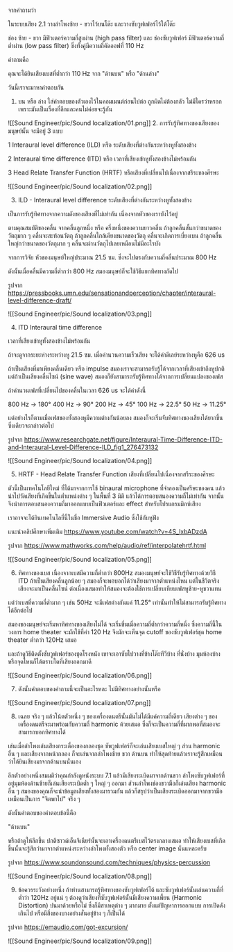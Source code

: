 จากคำถามว่า

ในระบบเสียง 2.1 วางลำโพงซ้าย - ขวาไว้บนโต๊ะ และวางซับวูฟเฟอร์ไว้ใต้โต๊ะ

ช่อง ซ้าย - ขวา มีฟิวเตอร์ความถี่สูงผ่าน (high pass filter) และ
ช่องซับวูฟเฟอร์ มีฟิวเตอร์ความถี่ต่ำผ่าน (low pass filter) 
ซึ่งทั้งคู่มีความถี่คัดออฟที่ 110 Hz

คำถามคือ

คุณจะได้ยินเสียงเบสที่ต่ำกว่า 110 Hz จาก "ด้านบน" หรือ "ด้านล่าง"

วันนี้เราจะมาหาคำตอบกัน

1. บน หรือ ล่าง ใส่คำตอบของตัวเองไว้ในคอมเมนต์ก่อนไปต่อ
ถูกผิดไม่ต้องกลัว ไม่มีใครว่าหรอก เพราะมันเป็นเรื่องที่ลึกและคนไม่ค่อยจะรู้กัน

![[Sound Engineer/pic/Sound localization/01.png]]
2. การรับรู้ทิศทางของเสียงของมนุษย์นั้น จะมีอยู่ 3 แบบ

1 Interaural level difference (ILD) หรือ ระดับเสียงที่ต่างกันระหว่างหูทั้งสองข้าง

2 Interaural time difference (ITD) หรือ เวลาที่เสียงเข้าหูทั้งสองข้างไม่พร้อมกัน

3 Head Relate Transfer Function (HRTF) หรือเสียงที่เปลี่ยนไปเนื่องจากสรีระของศีรษะ


![[Sound Engineer/pic/Sound localization/02.png]]


3. ILD - Interaural level difference
ระดับเสียงที่ต่างกันระหว่างหูทั้งสองข้าง

เป็นการรับรู้ทิศทางจากความดังของเสียงที่ไม่เท่ากัน เนื่องจากหัวของเราบังไว้อยู่

ตามคุณสมบัติของคลื่น จากคลื่นลูกหนึ่ง หรือ ครึ่งหนึ่งของความยาวคลื่น
ถ้าลูกคลื่นสั้นกว่าขนาดของวัตถุมาก ๆ คลื่นจะสะท้อนวัตถุ
ถ้าลูกคลื่นใกล้เคียงขนาดของวัตถุ คลื่นจะเกิดการเบี่ยงเบน
ถ้าลูกคลื่นใหญ่กว่าขนาดของวัตถุมาก ๆ คลื่นจะผ่านวัตถุไปเลยเหมือนไม่มีอะไรบัง

จากการวิจัย หัวของมนุษย์ใหญ่ประมาณ 21.5 ซม.
ซึ่งจะไปตรงกับความถี่คลื่นประมาณ 800 Hz

ดังนั้นเมื่อคลื่นมีความถี่ต่ำกว่า 800 Hz สมองมนุษย์ก็จะใช้วิธีแยกทิศทางถัดไป

รูปจาก https://pressbooks.umn.edu/sensationandperception/chapter/interaural-level-difference-draft/


![[Sound Engineer/pic/Sound localization/03.png]]


4. ITD Interaural time difference

เวลาที่เสียงเข้าหูทั้งสองข้างไม่พร้อมกัน

ถ้าจะดูจากระยะห่างระหว่างหู 21.5 ซม. เมื่อคำนวนความเร็วเสียง จะได้ค่าดีเลย์ระหว่างหูคือ 626 us

ถ้าเป็นเสียงที่มาเพียงคลื่นเดียว หรือ impulse สมองเราจะสามารถรับรู้ได้จากเวลาที่เสียงเข้าถึงหูปกติ แต่ถ้าเป็นเสียงคลื่นไซน์ (sine wave) สมองก็ยังสามารถรับรู้ทิศทางได้จากการเปลี่ยนแปลงของเฟส

ถ้าคำนวนเฟสที่เปลี่ยนไปของคลื่นในเวลา 626 us จะได้ค่าดังนี้

800 Hz -> 180°
400 Hz -> 90°
200 Hz -> 45°
100 Hz -> 22.5°
50 Hz -> 11.25°

แต่อย่างไรก็ตามเมื่อเฟสของทั้งสองหูมีความต่างกันน้อยลง สมองก็จะเริ่มจับทิศทางของเสียงได้ยากขึ้น ซึ่งเดียวจะกล่าวต่อไป

รูปจาก
https://www.researchgate.net/figure/Interaural-Time-Difference-ITD-and-Interaural-Level-Difference-ILD_fig1_276473132

![[Sound Engineer/pic/Sound localization/04.png]]

5. HRTF - Head Relate Transfer Function 
เสียงที่เปลี่ยนไปเนื่องจากสรีระของศีรษะ

ตัวนี้เป็นเทคโนโลยีใหม่ ที่ได้มาจากการใช้ binaural microphone ที่จำลองเป็นศรีษะของคน แล้วนำไปวัดเสียงที่เกิดขึ้นในต่ำแหน่งต่าง ๆ ในพื้นที่ 3 มิติ แล้วได้การตอบสนองความถี่ไม่เท่ากัน
จากนั้นจึงนำการตอบสนองความถี่มาออกแบบเป็นฟิวเตอร์และ effect สำหรับโปรแกรมมิกซ์เสียง

เราอาจจะได้ยินเทคโนโลยี่นี้ในชื่อ Immersive Audio ซึ่งใช้กับหูฟัง

แนะนำคลิปศึกษาเพิ่มเติม
https://www.youtube.com/watch?v=4S_lxbADzdA

รูปจาก 
https://www.mathworks.com/help/audio/ref/interpolatehrtf.html

![[Sound Engineer/pic/Sound localization/05.png]]

6. ทิศทางของเบส
เนื่องจากเบสมีความถี่ต่ำกว่า 800Hz สมองมนุษย์จะใช้วิธีรับรู้ทิศทางด้วยวิธี ITD 
ถ้าเป็นเสียงคลื่นลูกน้อย ๆ สมองก็จะพอบอกได้ว่าเสียงมาจากต่ำแหน่งไหน แต่ในชีวิตจริงเสียงจะมาเป็นคลื่นไซน์ ต่อเนื่องเสมอทำให้สมองจะต้องใช้การเปลี่ยบเทียบเฟสหูซ้าย-หูขวาแทน

แต่ว่าเบสที่ความถี่ต่ำมาก ๆ เช่น 50Hz จะมีเฟสต่างกันแค่ 11.25° เท่านั้นทำให้ไม่สามารถรับรู้ทิศทางได้อีกต่อไป

สมองของมนุษย์จะเริ่มหาทิศทางของเสียงไม่ได้ จะเริ่มขึ่นเมื่อความถี่ต่ำกว่าความถี่หนึ่ง
ซึ่งความถี่นี้ในวงการ home theater จะมักใช้ที่ค่า 120 Hz จึงมักจะเห็นจุด cutoff ของซับวูฟเฟอร์ชุด home theater ต่ำกว่า 120Hz เสมอ

และถ้าดูวิธีติดตั้งซับวูฟเฟอร์ของชุดโรงหนัง เขาจะเอาซับไปวางที่ข้างโต๊ะทีวีบ้าง ที่นั่งบ้าง มุมห้องบ้าง หรือจุดไหนก็ได้ตราบใดที่เสียงออกมาดี

![[Sound Engineer/pic/Sound localization/06.png]]


7. ดังนั้นคำตอบของคำถามนี้จะเป็นอะไรหละ ไม่มีทิศทางอย่างนั้นหรือ

![[Sound Engineer/pic/Sound localization/07.png]]

8. เฉลย
จริง ๆ แล้วโน้ตตัวหนึ่ง ๆ ของเครื่องดนตรีนั้นมันไม่ได้มีแค่ความถี่เดียว
เสียงต่าง ๆ ของเครื่องดนตรีจะมาพร้อมกับความถี่ harmonic ด้วยเสมอ ซึ่งก็จะเป็นความถี่ที่มากพอที่สมองจะสามารถบอกทิศทางได้ 

เช่นเมื่อลำโพงเล่นเสียงกระเดื่องของกลองชุด ซัพวูฟเฟอร์ก็จะเล่นเสียงเบสใหญ่ ๆ ส่วน harmonic อื่น ๆ และเสียงจากหน้ากลอง ก็จะเล่นจากลำโพงซ้าย ขวา ด้านบน ทำให้สุดท้ายแล้วเราจะรู้สึกเหมือนว่าได้ยินเสียงมาจากด้านบนนั่นเอง

อีกตัวอย่างหนึ่งสมมติว่าคุณกำลังดูหนังระบบ 7.1 แล้วมีเสียงระเบิดมาจากด้านขวา ลำโพงซับวูฟเฟอร์ที่อยู่มุมห้องด้านซ้ายก็เล่นเสียงระเบิดต่ำ ๆ ใหญ่ ๆ ออกมา ส่วนลำโพงช่องขวามือก็เล่นเสียง harmonic อื่น ๆ สมองของคุณก็จะนำข้อมูลเสียงทั้งสองมารวมกัน แล้วก็สรุปว่าเป็นเสียงระเบิดออกมาจากขวามือ เหมือนเป็นการ "จิตพาไป" จริง ๆ

ดังนั้นคำตอบของคำตอบข้อนี้คือ 

"ด้านบน"

หรือถ้าดูให้ลึกขึ้น ปกติซาวด์เอ็นจิเนียร์นั้นจะเอาเครื่องดนตรีเบสไว้ตรงกลางเสมอ ทำให้เสียงเบสที่เกิดขึ้นนั้นจะรู้สึกว่ามาจากตำแหน่งระหว่างลำโพงทั้งสองตัว หรือ center image นั่นแหละครับ

รูปจาก
https://www.soundonsound.com/techniques/physics-percussion

![[Sound Engineer/pic/Sound localization/08.png]]

9.  ข้อควรระวังอย่างหนึ่ง
ถ้าท่านสามารถรู้ทิศทางของซับวูฟเฟอร์ได้ และซับวูฟเฟอร์นั้นเล่นความถี่ที่ต่ำว่า 120Hz อยู่แน่ ๆ ต้องดูว่าเสียงที่ซับวูฟเฟอร์นั้นมีเสียงความเพี้ยน (Harmonic Distortion) ปนมาด้วยหรือไม่ ซึ่งก็มีสาเหตุต่าง ๆ มากมาย ตั้งแต่ปัญหาการออกแบบ การเปิดดังเกินไป หรือมีสิ่งของบางอย่างสั่นอยู่ข้าง ๆ ก็เป็นได้

รูปจาก
https://emaudio.com/got-excursion/

![[Sound Engineer/pic/Sound localization/09.png]]